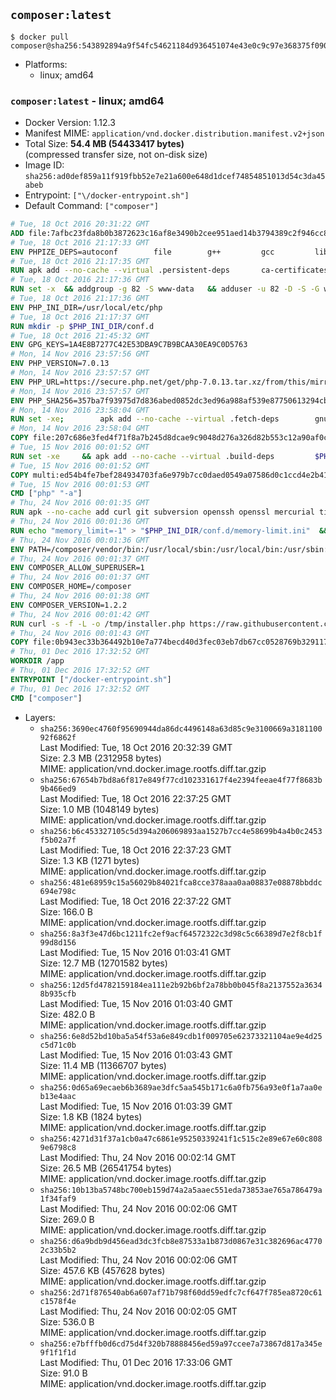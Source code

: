 ## `composer:latest`

```console
$ docker pull composer@sha256:543892894a9f54fc54621184d936451074e43e0c9c97e368375f0904a7186451
```

-	Platforms:
	-	linux; amd64

### `composer:latest` - linux; amd64

-	Docker Version: 1.12.3
-	Manifest MIME: `application/vnd.docker.distribution.manifest.v2+json`
-	Total Size: **54.4 MB (54433417 bytes)**  
	(compressed transfer size, not on-disk size)
-	Image ID: `sha256:ad0def859a11f919fbb52e7e21a600e648d1dcef74854851013d54c3da45abeb`
-	Entrypoint: `["\/docker-entrypoint.sh"]`
-	Default Command: `["composer"]`

```dockerfile
# Tue, 18 Oct 2016 20:31:22 GMT
ADD file:7afbc23fda8b0b3872623c16af8e3490b2cee951aed14b3794389c2f946cc8c7 in / 
# Tue, 18 Oct 2016 21:17:33 GMT
ENV PHPIZE_DEPS=autoconf 		file 		g++ 		gcc 		libc-dev 		make 		pkgconf 		re2c
# Tue, 18 Oct 2016 21:17:35 GMT
RUN apk add --no-cache --virtual .persistent-deps 		ca-certificates 		curl 		tar 		xz
# Tue, 18 Oct 2016 21:17:36 GMT
RUN set -x 	&& addgroup -g 82 -S www-data 	&& adduser -u 82 -D -S -G www-data www-data
# Tue, 18 Oct 2016 21:17:36 GMT
ENV PHP_INI_DIR=/usr/local/etc/php
# Tue, 18 Oct 2016 21:17:37 GMT
RUN mkdir -p $PHP_INI_DIR/conf.d
# Tue, 18 Oct 2016 21:45:32 GMT
ENV GPG_KEYS=1A4E8B7277C42E53DBA9C7B9BCAA30EA9C0D5763
# Mon, 14 Nov 2016 23:57:56 GMT
ENV PHP_VERSION=7.0.13
# Mon, 14 Nov 2016 23:57:57 GMT
ENV PHP_URL=https://secure.php.net/get/php-7.0.13.tar.xz/from/this/mirror PHP_ASC_URL=https://secure.php.net/get/php-7.0.13.tar.xz.asc/from/this/mirror
# Mon, 14 Nov 2016 23:57:57 GMT
ENV PHP_SHA256=357ba7f93975d7d836abed0852dc3ed96a988af539e87750613294cbee82f1bf PHP_MD5=eb117bf1d1efc99c522f132b265a3402
# Mon, 14 Nov 2016 23:58:04 GMT
RUN set -xe; 		apk add --no-cache --virtual .fetch-deps 		gnupg 		openssl 	; 		mkdir -p /usr/src; 	cd /usr/src; 		wget -O php.tar.xz "$PHP_URL"; 		if [ -n "$PHP_SHA256" ]; then 		echo "$PHP_SHA256 *php.tar.xz" | sha256sum -c -; 	fi; 	if [ -n "$PHP_MD5" ]; then 		echo "$PHP_MD5 *php.tar.xz" | md5sum -c -; 	fi; 		if [ -n "$PHP_ASC_URL" ]; then 		wget -O php.tar.xz.asc "$PHP_ASC_URL"; 		export GNUPGHOME="$(mktemp -d)"; 		for key in $GPG_KEYS; do 			gpg --keyserver ha.pool.sks-keyservers.net --recv-keys "$key"; 		done; 		gpg --batch --verify php.tar.xz.asc php.tar.xz; 		rm -r "$GNUPGHOME"; 	fi; 		apk del .fetch-deps
# Mon, 14 Nov 2016 23:58:04 GMT
COPY file:207c686e3fed4f71f8a7b245d8dcae9c9048d276a326d82b553c12a90af0c0ca in /usr/local/bin/ 
# Tue, 15 Nov 2016 00:01:52 GMT
RUN set -xe 	&& apk add --no-cache --virtual .build-deps 		$PHPIZE_DEPS 		curl-dev 		libedit-dev 		libxml2-dev 		openssl-dev 		sqlite-dev 		&& docker-php-source extract 	&& cd /usr/src/php 	&& ./configure 		--with-config-file-path="$PHP_INI_DIR" 		--with-config-file-scan-dir="$PHP_INI_DIR/conf.d" 				--disable-cgi 				--enable-ftp 		--enable-mbstring 		--enable-mysqlnd 				--with-curl 		--with-libedit 		--with-openssl 		--with-zlib 				$PHP_EXTRA_CONFIGURE_ARGS 	&& make -j "$(getconf _NPROCESSORS_ONLN)" 	&& make install 	&& { find /usr/local/bin /usr/local/sbin -type f -perm +0111 -exec strip --strip-all '{}' + || true; } 	&& make clean 	&& docker-php-source delete 		&& runDeps="$( 		scanelf --needed --nobanner --recursive /usr/local 			| awk '{ gsub(/,/, "\nso:", $2); print "so:" $2 }' 			| sort -u 			| xargs -r apk info --installed 			| sort -u 	)" 	&& apk add --no-cache --virtual .php-rundeps $runDeps 		&& apk del .build-deps
# Tue, 15 Nov 2016 00:01:52 GMT
COPY multi:ed54b4fe7bef284934703fa6e979b7cc0daed0549a07586d0c1ccd4e2b41884a in /usr/local/bin/ 
# Tue, 15 Nov 2016 00:01:53 GMT
CMD ["php" "-a"]
# Thu, 24 Nov 2016 00:01:35 GMT
RUN apk --no-cache add curl git subversion openssh openssl mercurial tini bash
# Thu, 24 Nov 2016 00:01:36 GMT
RUN echo "memory_limit=-1" > "$PHP_INI_DIR/conf.d/memory-limit.ini"  && echo "date.timezone=${PHP_TIMEZONE:-UTC}" > "$PHP_INI_DIR/conf.d/date_timezone.ini"
# Thu, 24 Nov 2016 00:01:36 GMT
ENV PATH=/composer/vendor/bin:/usr/local/sbin:/usr/local/bin:/usr/sbin:/usr/bin:/sbin:/bin
# Thu, 24 Nov 2016 00:01:37 GMT
ENV COMPOSER_ALLOW_SUPERUSER=1
# Thu, 24 Nov 2016 00:01:37 GMT
ENV COMPOSER_HOME=/composer
# Thu, 24 Nov 2016 00:01:38 GMT
ENV COMPOSER_VERSION=1.2.2
# Thu, 24 Nov 2016 00:01:42 GMT
RUN curl -s -f -L -o /tmp/installer.php https://raw.githubusercontent.com/composer/getcomposer.org/9184c4b85ed6ada94a298cf54e55cc252c970c28/web/installer  && php -r "     \$signature = 'aa96f26c2b67226a324c27919f1eb05f21c248b987e6195cad9690d5c1ff713d53020a02ac8c217dbf90a7eacc9d141d';     \$hash = hash('SHA384', file_get_contents('/tmp/installer.php'));     if (!hash_equals(\$signature, \$hash)) {         unlink('/tmp/installer.php');         echo 'Integrity check failed, installer is either corrupt or worse.' . PHP_EOL;         exit(1);     }"  && php /tmp/installer.php --no-ansi --install-dir=/usr/bin --filename=composer --version=${COMPOSER_VERSION}  && rm /tmp/installer.php  && composer --ansi --version --no-interaction
# Thu, 24 Nov 2016 00:01:43 GMT
COPY file:0b943ec33b364492b10e7a774becd40d3fec03eb7db67cc0528769b329117e32 in /docker-entrypoint.sh 
# Thu, 01 Dec 2016 17:32:52 GMT
WORKDIR /app
# Thu, 01 Dec 2016 17:32:52 GMT
ENTRYPOINT ["/docker-entrypoint.sh"]
# Thu, 01 Dec 2016 17:32:52 GMT
CMD ["composer"]
```

-	Layers:
	-	`sha256:3690ec4760f95690944da86dc4496148a63d85c9e3100669a318110092f6862f`  
		Last Modified: Tue, 18 Oct 2016 20:32:39 GMT  
		Size: 2.3 MB (2312958 bytes)  
		MIME: application/vnd.docker.image.rootfs.diff.tar.gzip
	-	`sha256:67654b7bd8a6f817e849f77cd102331617f4e2394feeae4f77f8683b9b466ed9`  
		Last Modified: Tue, 18 Oct 2016 22:37:25 GMT  
		Size: 1.0 MB (1048149 bytes)  
		MIME: application/vnd.docker.image.rootfs.diff.tar.gzip
	-	`sha256:b6c453327105c5d394a206069893aa1527b7cc4e58699b4a4b0c2453f5b02a7f`  
		Last Modified: Tue, 18 Oct 2016 22:37:23 GMT  
		Size: 1.3 KB (1271 bytes)  
		MIME: application/vnd.docker.image.rootfs.diff.tar.gzip
	-	`sha256:481e68959c15a56029b84021fca8cce378aaa0aa08837e08878bbddc694e798c`  
		Last Modified: Tue, 18 Oct 2016 22:37:22 GMT  
		Size: 166.0 B  
		MIME: application/vnd.docker.image.rootfs.diff.tar.gzip
	-	`sha256:8a3f3e47d6bc1211fc2ef9acf64572322c3d98c5c66389d7e2f8cb1f99d8d156`  
		Last Modified: Tue, 15 Nov 2016 01:03:41 GMT  
		Size: 12.7 MB (12701582 bytes)  
		MIME: application/vnd.docker.image.rootfs.diff.tar.gzip
	-	`sha256:12d5fd4782159184ea111e2b92b6bf2a78bb0b045f8a2137552a36348b935cfb`  
		Last Modified: Tue, 15 Nov 2016 01:03:40 GMT  
		Size: 482.0 B  
		MIME: application/vnd.docker.image.rootfs.diff.tar.gzip
	-	`sha256:6e8d52bd10ba5a54f53a6e849cdb1f009705e62373321104ae9e4d25c5d71c0b`  
		Last Modified: Tue, 15 Nov 2016 01:03:43 GMT  
		Size: 11.4 MB (11366707 bytes)  
		MIME: application/vnd.docker.image.rootfs.diff.tar.gzip
	-	`sha256:0d65a69ecaeb6b3689ae3dfc5aa545b171c6a0fb756a93e0f1a7aa0eb13e4aac`  
		Last Modified: Tue, 15 Nov 2016 01:03:39 GMT  
		Size: 1.8 KB (1824 bytes)  
		MIME: application/vnd.docker.image.rootfs.diff.tar.gzip
	-	`sha256:4271d31f37a1cb0a47c6861e95250339241f1c515c2e89e67e60c8089e6798c8`  
		Last Modified: Thu, 24 Nov 2016 00:02:14 GMT  
		Size: 26.5 MB (26541754 bytes)  
		MIME: application/vnd.docker.image.rootfs.diff.tar.gzip
	-	`sha256:10b13ba5748bc700eb159d74a2a5aaec551eda73853ae765a786479a1f34faf9`  
		Last Modified: Thu, 24 Nov 2016 00:02:06 GMT  
		Size: 269.0 B  
		MIME: application/vnd.docker.image.rootfs.diff.tar.gzip
	-	`sha256:d6a9bdb9d456ead3dc3fcb8e87533a1b873d0867e31c382696ac47702c33b5b2`  
		Last Modified: Thu, 24 Nov 2016 00:02:06 GMT  
		Size: 457.6 KB (457628 bytes)  
		MIME: application/vnd.docker.image.rootfs.diff.tar.gzip
	-	`sha256:2d71f876540ab6a607af71b798f60dd59edfc7cf647f785ea8720c61c1578f4e`  
		Last Modified: Thu, 24 Nov 2016 00:02:05 GMT  
		Size: 536.0 B  
		MIME: application/vnd.docker.image.rootfs.diff.tar.gzip
	-	`sha256:e7bfffb0d6cd75d4f320b78888456ed59a97ccee7a73867d817a345e9f1f1f1d`  
		Last Modified: Thu, 01 Dec 2016 17:33:06 GMT  
		Size: 91.0 B  
		MIME: application/vnd.docker.image.rootfs.diff.tar.gzip
